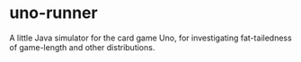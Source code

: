 uno-runner
==========

A little Java simulator for the card game Uno, for investigating fat-tailedness of game-length and other distributions.